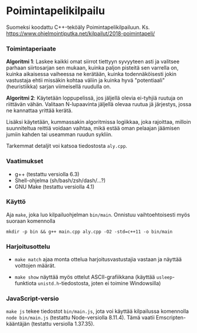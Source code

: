 # Poimintapelikilpailu

Suomeksi koodattu C++-teköäly Poimintapelikilpailuun.
Ks. https://www.ohjelmointiputka.net/kilpailut/2018-poimintapeli/

### Toimintaperiaate

**Algoritmi 1**: Laskee kaikki omat siirrot tiettyyn syvyyteen asti ja valitsee
parhaan siirtosarjan sen mukaan, kuinka paljon pisteitä sen varrella on,
kuinka aikaisessa vaiheessa ne kerätään, kuinka todennäköisesti jokin vastustaja
ehtii missäkin kohtaa väliin ja kuinka hyvä "potentiaali" (heuristiikka) sarjan
viimeisellä ruudulla on.

**Algoritmi 2**: Käytetään loppupelissä, jos jäljellä olevia ei-tyhjiä ruutuja
on riittävän vähän. Valitaan N-lupaavinta jäljellä olevaa ruutua jä järjestys,
jossa ne kannattaa yrittää kerätä.

Lisäksi käytetään, kummassakin algoritmissa logiikkaa, joka rajoittaa, milloin
suunniteltua reittiä voidaan vaihtaa, mikä estää oman pelaajan jäämisen jumiin
kahden tai useamman ruudun sykliin.

Tarkemmat detaljit voi katsoa tiedostosta `aly.cpp`.

### Vaatimukset

 * g++ (testattu versiolla 6.3)
 * Shell-ohjelma (sh/bash/zsh/dash/...?)
 * GNU Make (testattu versiolla 4.1)

### Käyttö

Aja `make`, joka luo kilpailuohjelman `bin/main`. Onnistuu vaihtoehtoisesti
myös suoraan komennolla

    mkdir -p bin && g++ main.cpp aly.cpp -O2 -std=c++11 -o bin/main

### Harjoitusottelu

 * `make match` ajaa monta ottelua harjoitusvastustajia vastaan ja
    näyttää voittojen määrät.

 * `make show` näyttää myös ottelut ASCII-grafiikkana
    (käyttää `usleep`-funktiota `unistd.h`-tiedostosta, joten ei toimine
    Windowsilla)

### JavaScript-versio

`make js` tekee tiedostot `bin/main.js`, jota voi käyttää kilpailussa
 komennolla `node bin/main.js` (testattu Node-versiolla 8.11.4). Tämä vaatii
 Emscripten-kääntäjän (testattu versiolla 1.37.35).
